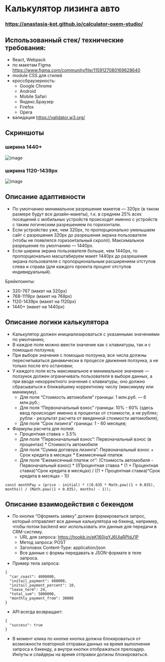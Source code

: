 # Калькулятор лизинга авто 
### https://anastasia-kot.github.io/calculator-oxem-studio/

## Использованный стек/ технические требования:
+ React, Webpack
+ по макетам Figma  https://www.figma.com/community/file/1159127080169628640 
+ module CSS для стилей
+ кроссбраузерность: 
    + Google Chrome
    + Android
    + Mobile Safari
    + Яндекс.Браузер
    + Firefox
    + Opera
+ валидация https://validator.w3.org/

 ## Скриншоты
###  ширина 1440+ 
![image](https://user-images.githubusercontent.com/96003382/195368340-5767be18-e6e7-461f-abea-863f69b8b0b7.png)

###  ширина 1120-1439px
![image](https://user-images.githubusercontent.com/96003382/195369280-24dca011-7ab8-4fc9-8c4b-8b5a884efe33.png)


 ## Описание адаптивности
+ По умолчанию минимальное разрешение макетов — 320px (в таком размере будут все дизайн-макеты), т.к. в среднем 25% всех посещений с мобильных устройств происходят именно с устройств с таким логическим разрешением по горизонтали.
+ Если устройство уже, чем 320px, то пропорционально уменьшаем сайт с разрешения 320px до разрешения экрана пользователя (чтобы не появлялся горизонтальный скролл).
Максимальное разрешение по умолчанию — 1440px.
+ Если ширина экрана пользователя больше, чем 1440px, то пропорционально масштабируем макет 1440px до разрешения экрана пользователя с пропорциональным расширением отступов слева и справа (для каждого проекта процент отступов индивидуальный).

Брейкпоинты:
+ 320-767 (макет на 320px)
+ 768-1119px (макет на 768px)
+ 1120-1439px (макет на 1120px)
+ 1440+ (макет на 1440px)

 ## Описание логики калькулятора
+ Калькулятор должен инициализироваться с указанными значениями по умолчанию;
+ В каждое поле можно ввести значение как с клавиатуры, так и с помощью ползунка;
+ При выборе значения с помощью ползунка, все числа должны пересчитываться динамически в процессе движения ползунка, а не только после его остановки;
+ У каждого поля есть максимальное и минимальное значение — ползунок должен ограничивать пользователя в выборе данных, а при вводе некорректного значения с клавиатуры, оно должно сбрасываться к ближайшему корректному числу (максимуму или минимуму).
    + Для поля “Стоимость автомобиля” границы: 1 млн.руб. — 6 млн.руб.;
    + Для поля “Первоначальный взнос” границы: 10% - 60% (здесь ввод происходит именно в процентах от стоимости, а не рублях; рубли - результат расчета от введенной стоимости автомобиля);
    + Для поля “Срок лизинга” границы: 1 - 60 месяцев;
+ Формулы расчета для полей:
    + Процентная ставка = 3.5%
    + Для поля “Первоначальный взнос”: 
Первоначальный взнос (в процентах) * Стоимость автомобиля
    + Для поля “Сумма договора лизинга”:
Первоначальный взнос + Срок кредита в месяцах * Ежемесячный платеж
    + Для поля “Ежемесячный платеж от”:
(Стоимость автомобиля - Первоначальный взнос) * ((Процентная ставка * (1 + Процентная ставка)^Срок кредита в месяцах) / ((1 + Процентная ставка)^Срок кредита в месяцах - 1)) 
``` 
const monthPay = (price - initial) * ((0.035 * Math.pow((1 + 0.035), months)) / (Math.pow((1 + 0.035), months) - 1));
``` 

 ## Описание взаимодействия c бекендом
+ По кнопке “Оформить заявку” должен формироваться запрос, который отправляет все данные калькулятора на бэкенд, например, чтобы потом backend мог использовать эти данные для передачи в CRM-систему.
     + URL для запроса: https://hookb.in/eK160jgYJ6UlaRPldJ1P
     + Метод запроса: POST
     + Заголовок Content-Type: application/json
     + Все данные с формы передавать в JSON-формате в теле запроса.
+ Пример тела запроса:
``` 
{
  "car_coast": 4000000,
  "initail_payment": 400000,
  "initail_payment_percent": 10,
  "lease_term": 24,
  "total_sum": 5000000,
  "monthly_payment_from": 30000
}
``` 

+ API всегда возвращает:
``` 
{
  "success": true
}
 ```
 
+ В момент клика по кнопке кнопка должна блокироваться от возможности повторной отправки данных на время выполнения запроса к бэкенду, а внутри кнопки отображаться прелоадер. Инпуты и слайдеры на время отправки должны блокироваться.
